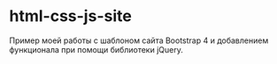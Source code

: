 # html-css-js-site

Пример моей работы с шаблоном сайта Bootstrap 4 и добавлением функционала при помощи библиотеки jQuery.
